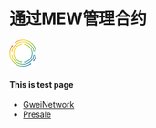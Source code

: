 # 通过MEW管理合约

![image](https://raw.githubusercontent.com/GweiTech/gwei-network-wiki/master/zh/images/creator/8/01.png)

#### This is test page
* [GweiNetwork](https://gwei.network/)
* [Presale](https://gwei.network/memberpresale)
